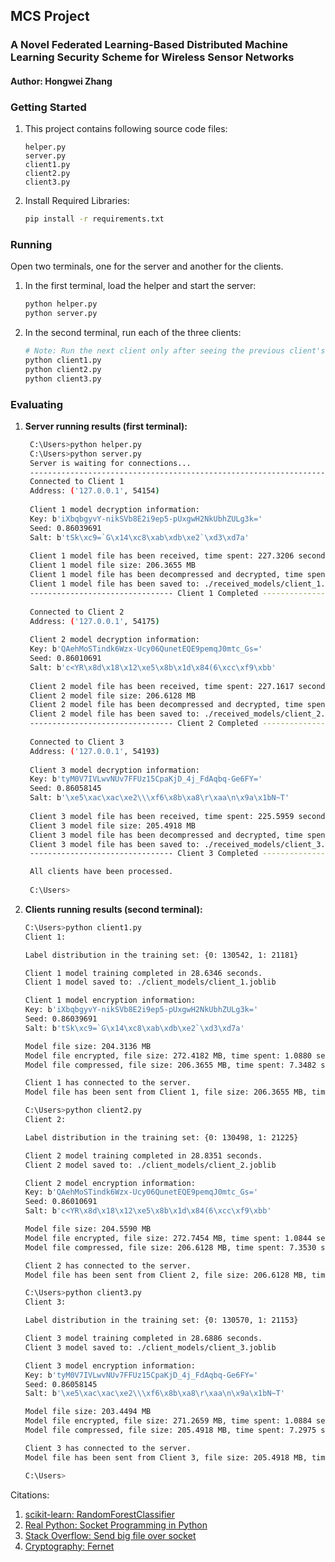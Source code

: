## MCS Project
### A Novel Federated Learning-Based Distributed Machine Learning Security Scheme for Wireless Sensor Networks
#### Author: Hongwei Zhang

### Getting Started
1. This project contains following source code files:
    ```
    helper.py
    server.py
    client1.py
    client2.py
    client3.py
    ```
2. Install Required Libraries:
    ```bash
   pip install -r requirements.txt
   ```

### Running

Open two terminals, one for the server and another for the clients.
 1. In the first terminal, load the helper and start the server:
    ```bash
    python helper.py
    python server.py
    ```
 2. In the second terminal, run each of the three clients:
    ```bash
    # Note: Run the next client only after seeing the previous client's task completed in the server terminal.
    python client1.py
    python client2.py
    python client3.py
    ```


### Evaluating

1. **Server running results (first terminal):**
   ```bash
    C:\Users>python helper.py
    C:\Users>python server.py
    Server is waiting for connections...
    -------------------------------------------------------------------------------------
    Connected to Client 1
    Address: ('127.0.0.1', 54154)
    
    Client 1 model decryption information:
    Key: b'iXbqbgyvY-nikSVb8E2i9ep5-pUxgwH2NkUbhZULg3k='
    Seed: 0.86039691
    Salt: b'tSk\xc9=`G\x14\xc8\xab\xdb\xe2`\xd3\xd7a'
    
    Client 1 model file has been received, time spent: 227.3206 seconds
    Client 1 model file size: 206.3655 MB
    Client 1 model file has been decompressed and decrypted, time spent: 1.6940 seconds
    Client 1 model file has been saved to: ./received_models/client_1.joblib
    -------------------------------- Client 1 Completed --------------------------------
    
    Connected to Client 2
    Address: ('127.0.0.1', 54175)
    
    Client 2 model decryption information:
    Key: b'QAehMoSTindk6Wzx-Ucy06QunetEQE9pemqJ0mtc_Gs='
    Seed: 0.86010691
    Salt: b'c<YR\x8d\x18\x12\xe5\x8b\x1d\x84(6\xcc\xf9\xbb'
    
    Client 2 model file has been received, time spent: 227.1617 seconds
    Client 2 model file size: 206.6128 MB
    Client 2 model file has been decompressed and decrypted, time spent: 1.6799 seconds
    Client 2 model file has been saved to: ./received_models/client_2.joblib
    -------------------------------- Client 2 Completed --------------------------------
    
    Connected to Client 3
    Address: ('127.0.0.1', 54193)
    
    Client 3 model decryption information:
    Key: b'tyM0V7IVLwvNUv7FFUz15CpaKjD_4j_FdAqbq-Ge6FY='
    Seed: 0.86058145
    Salt: b'\xe5\xac\xac\xe2\\\xf6\x8b\xa8\r\xaa\n\x9a\x1bN~T'
    
    Client 3 model file has been received, time spent: 225.5959 seconds
    Client 3 model file size: 205.4918 MB
    Client 3 model file has been decompressed and decrypted, time spent: 1.6951 seconds
    Client 3 model file has been saved to: ./received_models/client_3.joblib
    -------------------------------- Client 3 Completed --------------------------------
   
    All clients have been processed.
  
    C:\Users>
   ```
2. **Clients running results (second terminal):**
    ```bash
    C:\Users>python client1.py
    Client 1:
    
    Label distribution in the training set: {0: 130542, 1: 21181}
    
    Client 1 model training completed in 28.6346 seconds.
    Client 1 model saved to: ./client_models/client_1.joblib
    
    Client 1 model encryption information:
    Key: b'iXbqbgyvY-nikSVb8E2i9ep5-pUxgwH2NkUbhZULg3k='
    Seed: 0.86039691
    Salt: b'tSk\xc9=`G\x14\xc8\xab\xdb\xe2`\xd3\xd7a'
    
    Model file size: 204.3136 MB
    Model file encrypted, file size: 272.4182 MB, time spent: 1.0880 seconds
    Model file compressed, file size: 206.3655 MB, time spent: 7.3482 seconds
    
    Client 1 has connected to the server.
    Model file has been sent from Client 1, file size: 206.3655 MB, time spent: 0.0156 seconds
    
    C:\Users>python client2.py
    Client 2:
    
    Label distribution in the training set: {0: 130498, 1: 21225}
    
    Client 2 model training completed in 28.8351 seconds.
    Client 2 model saved to: ./client_models/client_2.joblib
    
    Client 2 model encryption information:
    Key: b'QAehMoSTindk6Wzx-Ucy06QunetEQE9pemqJ0mtc_Gs='
    Seed: 0.86010691
    Salt: b'c<YR\x8d\x18\x12\xe5\x8b\x1d\x84(6\xcc\xf9\xbb'
    
    Model file size: 204.5590 MB
    Model file encrypted, file size: 272.7454 MB, time spent: 1.0844 seconds
    Model file compressed, file size: 206.6128 MB, time spent: 7.3530 seconds
    
    Client 2 has connected to the server.
    Model file has been sent from Client 2, file size: 206.6128 MB, time spent: 0.0151 seconds
    
    C:\Users>python client3.py
    Client 3:
    
    Label distribution in the training set: {0: 130570, 1: 21153}
    
    Client 3 model training completed in 28.6886 seconds.
    Client 3 model saved to: ./client_models/client_3.joblib
    
    Client 3 model encryption information:
    Key: b'tyM0V7IVLwvNUv7FFUz15CpaKjD_4j_FdAqbq-Ge6FY='
    Seed: 0.86058145
    Salt: b'\xe5\xac\xac\xe2\\\xf6\x8b\xa8\r\xaa\n\x9a\x1bN~T'
    
    Model file size: 203.4494 MB
    Model file encrypted, file size: 271.2659 MB, time spent: 1.0884 seconds
    Model file compressed, file size: 205.4918 MB, time spent: 7.2975 seconds
    
    Client 3 has connected to the server.
    Model file has been sent from Client 3, file size: 205.4918 MB, time spent: 0.0156 seconds
    
    C:\Users>
    ```



Citations:   
1. [scikit-learn: RandomForestClassifier](https://scikit-learn.org/stable/modules/generated/sklearn.ensemble.RandomForestClassifier.html)
2. [Real Python: Socket Programming in Python](https://realpython.com/python-sockets/)
3. [Stack Overflow: Send big file over socket](https://stackoverflow.com/questions/56194446/send-big-file-over-socket)
4. [Cryptography: Fernet](https://cryptography.io/en/latest/fernet/)